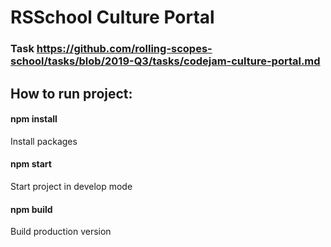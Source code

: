 # RSSchool Culture Portal

### Task https://github.com/rolling-scopes-school/tasks/blob/2019-Q3/tasks/codejam-culture-portal.md

## How to run project:
#### npm install
Install packages

#### npm start
Start project in develop mode

#### npm build
Build production version

